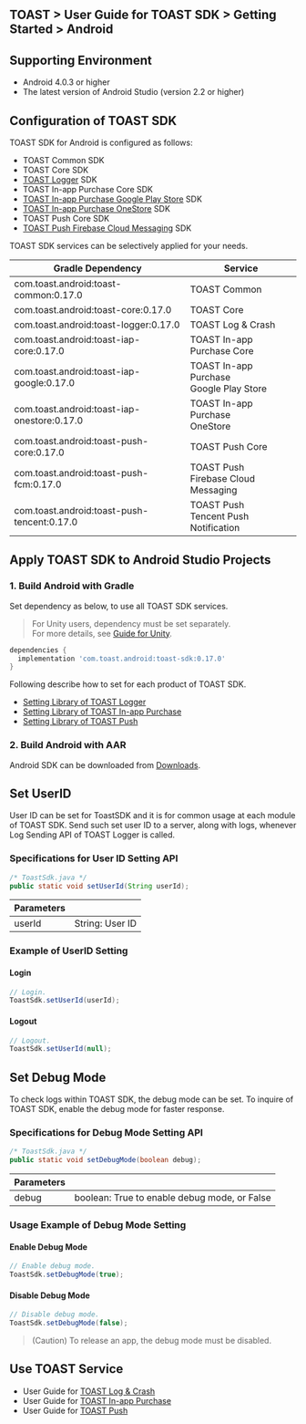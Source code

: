 ## TOAST > User Guide for TOAST SDK > Getting Started > Android

## Supporting Environment

* Android 4.0.3 or higher
* The latest version of Android Studio (version 2.2 or higher)

## Configuration of TOAST SDK

TOAST SDK for Android is configured as follows:  

* TOAST Common SDK
* TOAST Core SDK
* [TOAST Logger](./log-collector-android) SDK
* TOAST In-app Purchase Core SDK
* [TOAST In-app Purchase Google Play Store](./iap-android) SDK
* [TOAST In-app Purchase OneStore](./iap-android) SDK
* TOAST Push Core SDK
* [TOAST Push Firebase Cloud Messaging](./push-android) SDK

TOAST SDK services can be selectively applied for your needs.

| Gradle Dependency | Service |
| --- | --- |
| com.toast.android:toast-common:0.17.0       | TOAST Common      |
| com.toast.android:toast-core:0.17.0         | TOAST Core        |
| com.toast.android:toast-logger:0.17.0       | TOAST Log & Crash |
| com.toast.android:toast-iap-core:0.17.0     | TOAST In-app Purchase Core |
| com.toast.android:toast-iap-google:0.17.0   | TOAST In-app Purchase <br>Google Play Store |
| com.toast.android:toast-iap-onestore:0.17.0 | TOAST In-app Purchase <br>OneStore |
| com.toast.android:toast-push-core:0.17.0    | TOAST Push Core   |
| com.toast.android:toast-push-fcm:0.17.0    | TOAST Push <br>Firebase Cloud Messaging |
| com.toast.android:toast-push-tencent:0.17.0    | TOAST Push <br>Tencent Push Notification |

## Apply TOAST SDK to Android Studio Projects

### 1. Build Android with Gradle

Set dependency as below, to use all TOAST SDK services.  

> For Unity users, dependency must be set separately.  
> For more details, see [Guide for Unity](./getting-started-unity/#android).

```groovy
dependencies {
  implementation 'com.toast.android:toast-sdk:0.17.0'
}
```

Following describe how to set for each product of TOAST SDK.

- [Setting Library of TOAST Logger](./log-collector-android/#_1)
- [Setting Library of TOAST In-app Purchase](./iap-android/#_2)
- [Setting Library of TOAST Push](./push-android/#_2)

### 2. Build Android with AAR  

Android SDK can be downloaded from [Downloads](../../../Download/#toast-sdk).


## Set UserID

User ID can be set for ToastSDK and it is for common usage at each module of TOAST SDK.
Send such set user ID to a server, along with logs, whenever Log Sending API of TOAST Logger is called.

### Specifications for User ID Setting API

```java
/* ToastSdk.java */
public static void setUserId(String userId);
```

| Parameters | |
| -- | -- |
| userId | String: User ID |

### Example of UserID Setting

#### Login

```java
// Login.
ToastSdk.setUserId(userId);
```

#### Logout

```java
// Logout.
ToastSdk.setUserId(null);
```

## Set Debug Mode

To check logs within TOAST SDK, the debug mode can be set.
To inquire of TOAST SDK, enable the debug mode for faster response.  

### Specifications for Debug Mode Setting API

```java
/* ToastSdk.java */
public static void setDebugMode(boolean debug);
```

| Parameters | |
| -- | -- |
| debug | boolean: True to enable debug mode, or False |

### Usage Example of Debug Mode Setting

#### Enable Debug Mode

```java
// Enable debug mode.
ToastSdk.setDebugMode(true);
```

#### Disable Debug Mode

```java
// Disable debug mode.
ToastSdk.setDebugMode(false);
```

> (Caution) To release an app, the debug mode must be disabled.

## Use TOAST Service

* User Guide for [TOAST Log & Crash](./log-collector-android)
* User Guide for [TOAST In-app Purchase](./iap-android)
* User Guide for [TOAST Push](./push-android)
